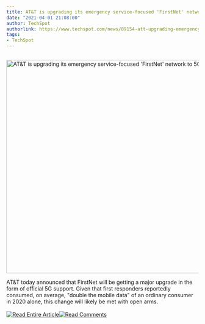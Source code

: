 ```yaml
---
title: AT&T is upgrading its emergency service-focused 'FirstNet' network to 5G
date: "2021-04-01 21:08:00"
author: TechSpot
authorlink: https://www.techspot.com/news/89154-att-upgrading-emergency-service-focused-firstnet-network-5g.html
tags:
- TechSpot
---
```

<a href="https://www.techspot.com/news/89154-att-upgrading-emergency-service-focused-firstnet-network-5g.html" target="_blank"><img src="https://static.techspot.com/images2/news/ts3_thumbs/2021/04/2021-04-01-ts3_thumbs-95c.jpg" width="800" height="560" style="padding: 15px 0" title="AT&amp;T is upgrading its emergency service-focused 'FirstNet' network to 5G" /></a><br />AT&amp;T today announced that FirstNet will be getting a major upgrade in the form of official 5G support. Given that first responders reportedly consumed, on average, "double the mobile data" of an ordinary consumer in 2020 alone, this change will likely be met with open arms.<br /><br /><a href="https://www.techspot.com/news/89154-att-upgrading-emergency-service-focused-firstnet-network-5g.html"><img src="https://static.techspot.com/images/rss/rss_buttons_01.png" border="0" alt="Read Entire Article" /></a><a href="https://www.techspot.com/news/89154-att-upgrading-emergency-service-focused-firstnet-network-5g.html#comments"><img src="https://static.techspot.com/images/rss/rss_buttons_02.png" border="0" alt="Read Comments" /></a><br /><br />